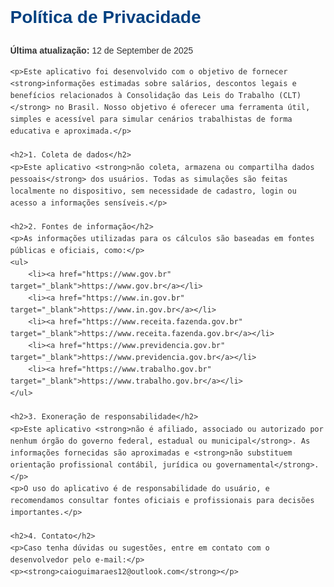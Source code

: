 

<!DOCTYPE html>
<html lang="pt-br">
<head>
    <meta charset="UTF-8">
    <meta name="viewport" content="width=device-width, initial-scale=1.0">
    <title>Política de Privacidade - Calculadora CLT</title>
    <style>
        body {
            font-family: Arial, sans-serif;
            margin: 40px;
            line-height: 1.6;
            color: #333;
        }
        h1 {
            color: #004080;
        }
        h2 {
            margin-top: 1.5em;
            color: #0055a5;
        }
    </style>
</head>
<body>
    <h1>Política de Privacidade</h1>
    <p><strong>Última atualização:</strong> 12 de September de 2025</p>

    <p>Este aplicativo foi desenvolvido com o objetivo de fornecer <strong>informações estimadas sobre salários, descontos legais e benefícios relacionados à Consolidação das Leis do Trabalho (CLT)</strong> no Brasil. Nosso objetivo é oferecer uma ferramenta útil, simples e acessível para simular cenários trabalhistas de forma educativa e aproximada.</p>

    <h2>1. Coleta de dados</h2>
    <p>Este aplicativo <strong>não coleta, armazena ou compartilha dados pessoais</strong> dos usuários. Todas as simulações são feitas localmente no dispositivo, sem necessidade de cadastro, login ou acesso a informações sensíveis.</p>

    <h2>2. Fontes de informação</h2>
    <p>As informações utilizadas para os cálculos são baseadas em fontes públicas e oficiais, como:</p>
    <ul>
        <li><a href="https://www.gov.br" target="_blank">https://www.gov.br</a></li>
        <li><a href="https://www.in.gov.br" target="_blank">https://www.in.gov.br</a></li>
        <li><a href="https://www.receita.fazenda.gov.br" target="_blank">https://www.receita.fazenda.gov.br</a></li>
        <li><a href="https://www.previdencia.gov.br" target="_blank">https://www.previdencia.gov.br</a></li>
        <li><a href="https://www.trabalho.gov.br" target="_blank">https://www.trabalho.gov.br</a></li>
    </ul>

    <h2>3. Exoneração de responsabilidade</h2>
    <p>Este aplicativo <strong>não é afiliado, associado ou autorizado por nenhum órgão do governo federal, estadual ou municipal</strong>. As informações fornecidas são aproximadas e <strong>não substituem orientação profissional contábil, jurídica ou governamental</strong>.</p>
    <p>O uso do aplicativo é de responsabilidade do usuário, e recomendamos consultar fontes oficiais e profissionais para decisões importantes.</p>

    <h2>4. Contato</h2>
    <p>Caso tenha dúvidas ou sugestões, entre em contato com o desenvolvedor pelo e-mail:</p>
    <p><strong>caioguimaraes12@outlook.com</strong></p>
</body>
</html>


